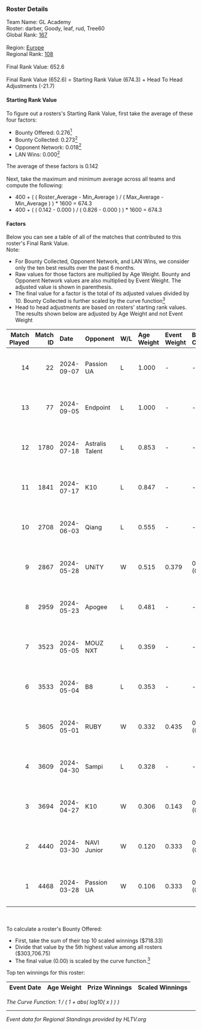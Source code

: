### Roster Details<br />
Team Name: GL Academy<br />
Roster: darber, Goody, leaf, rud, Tree60<br />
Global Rank: [167](../standings_global.md)<br />
<br />
Region: [Europe]( ../standings_europe.md)<br />
Regional Rank: [108]( ../standings_europe.md)<br />
<br />
Final Rank Value:  652.6<br />
<br />
Final Rank Value (652.6) = Starting Rank Value (674.3) + Head To Head Adjustments (-21.7)<br />

#### Starting Rank Value<br />
To figure out a rosters's Starting Rank Value, first take the average of these four factors:<br />
- Bounty Offered: 0.276[<sup>1</sup>](#table2)
- Bounty Collected: 0.273[<sup>2</sup>](#table1)
- Opponent Network: 0.018[<sup>2</sup>](#table1)
- LAN Wins: 0.000[<sup>2</sup>](#table1)

The average of these factors is 0.142<br />
<br />
Next, take the maximum and minimum average across all teams and compute the following:<br />
- 400 + ( ( Roster_Average - Min_Average ) / ( Max_Average - Min_Average ) ) * 1600 = 674.3
- 400 + ( ( 0.142 - 0.000 ) / ( 0.826 - 0.000 ) ) * 1600 = 674.3


#### Factors<br />
Below you can see a table of all of the matches that contributed to this roster's Final Rank Value.<br />
Note:<br />

- For Bounty Collected, Opponent Network, and LAN Wins, we consider only the ten best results over the past 6 months.
- Raw values for those factors are multiplied by Age Weight. Bounty and Opponent Network values are also multiplied by Event Weight. The adjusted value is shown in parenthesis.
- The final value for a factor is the total of its adjusted values divided by 10. Bounty Collected is further scaled by the curve function[<sup>3</sup>](#curveFunction)
- Head to head adjustments are based on rosters' starting rank values. The results shown below are adjusted by Age Weight and not Event Weight
<span id="table1"></span><br />


| Match Played | Match ID | Date       | Opponent        | W/L | Age Weight | Event Weight | Bounty Collected | Opponent Network | LAN Wins  | H2H Adj. | Roster                           |
| -: | -: | :- | :- | :- | :- | :- | :- | :- | :- | -: | :- |
|           14 |       22 | 2024-09-07 | Passion UA      | L   | 1.000      | -            | -                | -                | -         |    -3.56 | darber, Goody, leaf, rud, Tree60 |
|           13 |       77 | 2024-09-05 | Endpoint        | L   | 1.000      | -            | -                | -                | -         |    -4.43 | darber, Goody, leaf, rud, Tree60 |
|           12 |     1780 | 2024-07-18 | Astralis Talent | L   | 0.853      | -            | -                | -                | -         |   -13.45 | darber, Goody, leaf, rud, Tree60 |
|           11 |     1841 | 2024-07-17 | K10             | L   | 0.847      | -            | -                | -                | -         |   -13.75 | darber, Goody, leaf, rud, Tree60 |
|           10 |     2708 | 2024-06-03 | Qiang           | L   | 0.555      | -            | -                | -                | -         |    -4.27 | darber, Goody, leaf, rud, Tree60 |
|            9 |     2867 | 2024-05-28 | UNiTY           | W   | 0.515      | 0.379        | 0.026 (0.005)    | 0.394 (0.077)    | 0 (0.000) |    12.19 | darber, Goody, leaf, rud, Tree60 |
|            8 |     2959 | 2024-05-23 | Apogee          | L   | 0.481      | -            | -                | -                | -         |    -6.01 | darber, Goody, leaf, rud, Tree60 |
|            7 |     3523 | 2024-05-05 | MOUZ NXT        | L   | 0.359      | -            | -                | -                | -         |    -1.89 | darber, Goody, leaf, rud, shadiy |
|            6 |     3533 | 2024-05-04 | B8              | L   | 0.353      | -            | -                | -                | -         |    -1.38 | darber, Goody, leaf, rud, shadiy |
|            5 |     3605 | 2024-05-01 | RUBY            | W   | 0.332      | 0.435        | 0.073 (0.011)    | 0.390 (0.056)    | 0 (0.000) |     7.84 | darber, Goody, leaf, rud, shadiy |
|            4 |     3609 | 2024-04-30 | Sampi           | L   | 0.328      | -            | -                | -                | -         |    -2.32 | darber, Goody, leaf, rud, sSen   |
|            3 |     3694 | 2024-04-27 | K10             | W   | 0.306      | 0.143        | 0.006 (0.000)    | 0.096 (0.004)    | 0 (0.000) |     4.51 | darber, Goody, leaf, rud, sSen   |
|            2 |     4440 | 2024-03-30 | NAVI Junior     | W   | 0.120      | 0.333        | 0.001 (0.000)    | 0.144 (0.006)    | 0 (0.000) |     1.90 | darber, Goody, leaf, nestee, rud |
|            1 |     4468 | 2024-03-28 | Passion UA      | W   | 0.106      | 0.333        | 0.164 (0.006)    | 1.000 (0.035)    | 0 (0.000) |     2.94 | darber, Goody, leaf, nestee, rud |

<br />
<span id="table2"></span><br />
To calculate a roster's Bounty Offered:<br />

- First, take the sum of their top 10 scaled winnings ($718.33)
- Divide that value by the 5th highest value among all rosters ($303,706.75)
- The final value (0.00) is scaled by the curve function.[<sup>3</sup>](#curveFunction)

Top ten winnings for this roster:<br />

| Event Date | Age Weight | Prize Winnings | Scaled Winnings |
| :- | -: | :- | :- |


<span id="curveFunction"></span>_The Curve Function: 1 / ( 1 + abs( log10( x ) ) )_<br />

---
_Event data for Regional Standings provided by HLTV.org_<br />
